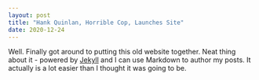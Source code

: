 ```yaml
---
layout: post
title: "Hank Quinlan, Horrible Cop, Launches Site"
date: 2020-12-24
---
```


Well. Finally got around to putting this old website together. Neat thing about it - powered by [Jekyll](http://jekyllrb.com) and I can use Markdown to author my posts. It actually is a lot easier than I thought it was going to be.